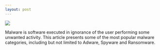 ```yaml
---
layout: post
---
```

<img src="https://dl.dropboxusercontent.com/u/24331723/rsz_the-matrix-trilogy-screensaver.jpg" class="fit image">

Malware is software executed in ignorance of the user performing some unwanted activity. This article presents some of the most popular malware categories, including but not limited to Adware, Spyware and Ransomware.
